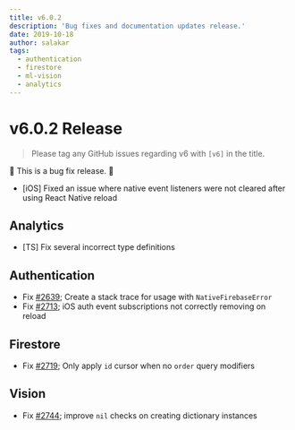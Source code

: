 ```yaml
---
title: v6.0.2
description: 'Bug fixes and documentation updates release.'
date: 2019-10-18
author: salakar
tags:
  - authentication
  - firestore
  - ml-vision
  - analytics
---
```


# v6.0.2 Release

> Please tag any GitHub issues regarding v6 with `[v6]` in the title.

🐞 This is a bug fix release. 🐞

- [iOS] Fixed an issue where native event listeners were not cleared after using React Native reload

## Analytics

- [TS] Fix several incorrect type definitions

## Authentication

- Fix [#2639](https://github.com/invertase/react-native-firebase/issues/2639); Create a stack trace for usage with `NativeFirebaseError`
- Fix [#2713](https://github.com/invertase/react-native-firebase/issues/2713); iOS auth event subscriptions not correctly removing on reload

## Firestore

- Fix [#2719](https://github.com/invertase/react-native-firebase/issues/2719); Only apply `id` cursor when no `order` query modifiers

## Vision

- Fix [#2744](https://github.com/invertase/react-native-firebase/issues/2744); improve `nil` checks on creating dictionary instances
